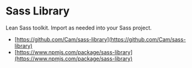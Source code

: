 # Sass Library

Lean Sass toolkit. Import as needed into your Sass project.

* [https://github.com/Cam/sass-library](https://github.com/Cam/sass-library)
* [https://www.npmjs.com/package/sass-library](https://www.npmjs.com/package/sass-library)

